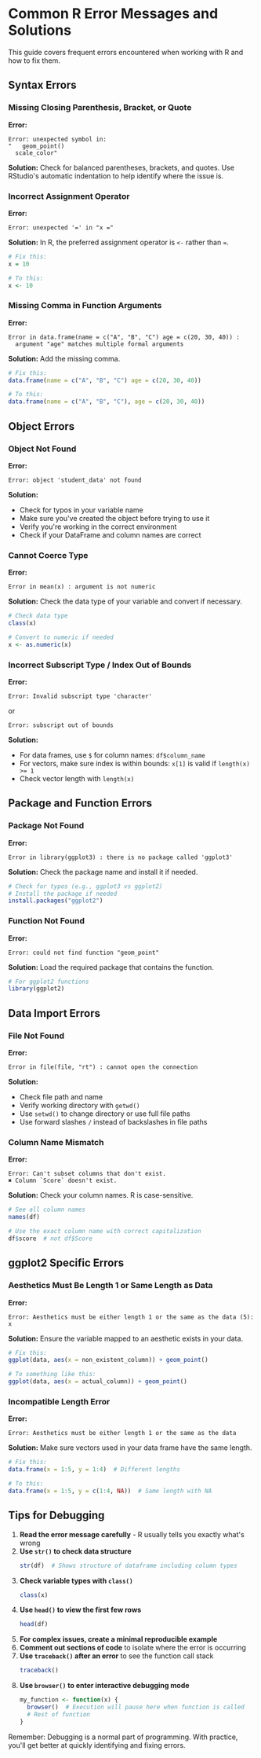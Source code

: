 # Common R Error Messages and Solutions

This guide covers frequent errors encountered when working with R and how to fix them.

## Syntax Errors

### Missing Closing Parenthesis, Bracket, or Quote

**Error:**
```
Error: unexpected symbol in:
"   geom_point()
  scale_color"
```

**Solution:**
Check for balanced parentheses, brackets, and quotes. Use RStudio's automatic indentation to help identify where the issue is.

### Incorrect Assignment Operator

**Error:**
```
Error: unexpected '=' in "x ="
```

**Solution:**
In R, the preferred assignment operator is `<-` rather than `=`.
```r
# Fix this:
x = 10

# To this:
x <- 10
```

### Missing Comma in Function Arguments

**Error:**
```
Error in data.frame(name = c("A", "B", "C") age = c(20, 30, 40)) : 
  argument "age" matches multiple formal arguments
```

**Solution:**
Add the missing comma.
```r
# Fix this:
data.frame(name = c("A", "B", "C") age = c(20, 30, 40))

# To this:
data.frame(name = c("A", "B", "C"), age = c(20, 30, 40))
```

## Object Errors

### Object Not Found

**Error:**
```
Error: object 'student_data' not found
```

**Solution:**
- Check for typos in your variable name
- Make sure you've created the object before trying to use it
- Verify you're working in the correct environment
- Check if your DataFrame and column names are correct

### Cannot Coerce Type

**Error:**
```
Error in mean(x) : argument is not numeric
```

**Solution:**
Check the data type of your variable and convert if necessary.
```r
# Check data type
class(x)

# Convert to numeric if needed
x <- as.numeric(x)
```

### Incorrect Subscript Type / Index Out of Bounds

**Error:**
```
Error: Invalid subscript type 'character'
```
or
```
Error: subscript out of bounds
```

**Solution:**
- For data frames, use `$` for column names: `df$column_name`
- For vectors, make sure index is within bounds: `x[1]` is valid if `length(x) >= 1`
- Check vector length with `length(x)`

## Package and Function Errors

### Package Not Found

**Error:**
```
Error in library(ggplot3) : there is no package called 'ggplot3'
```

**Solution:**
Check the package name and install it if needed.
```r
# Check for typos (e.g., ggplot3 vs ggplot2)
# Install the package if needed
install.packages("ggplot2")
```

### Function Not Found

**Error:**
```
Error: could not find function "geom_point"
```

**Solution:**
Load the required package that contains the function.
```r
# For ggplot2 functions
library(ggplot2)
```

## Data Import Errors

### File Not Found

**Error:**
```
Error in file(file, "rt") : cannot open the connection
```

**Solution:**
- Check file path and name
- Verify working directory with `getwd()`
- Use `setwd()` to change directory or use full file paths
- Use forward slashes `/` instead of backslashes in file paths

### Column Name Mismatch

**Error:**
```
Error: Can't subset columns that don't exist.
✖ Column `Score` doesn't exist.
```

**Solution:**
Check your column names. R is case-sensitive.
```r
# See all column names
names(df)

# Use the exact column name with correct capitalization
df$score  # not df$Score
```

## ggplot2 Specific Errors

### Aesthetics Must Be Length 1 or Same Length as Data

**Error:**
```
Error: Aesthetics must be either length 1 or the same as the data (5): x
```

**Solution:**
Ensure the variable mapped to an aesthetic exists in your data.
```r
# Fix this:
ggplot(data, aes(x = non_existent_column)) + geom_point()

# To something like this:
ggplot(data, aes(x = actual_column)) + geom_point()
```

### Incompatible Length Error

**Error:**
```
Error: Aesthetics must be either length 1 or the same as the data
```

**Solution:**
Make sure vectors used in your data frame have the same length.
```r
# Fix this:
data.frame(x = 1:5, y = 1:4)  # Different lengths

# To this:
data.frame(x = 1:5, y = c(1:4, NA))  # Same length with NA
```

## Tips for Debugging

1. **Read the error message carefully** - R usually tells you exactly what's wrong
2. **Use `str()` to check data structure**
   ```r
   str(df)  # Shows structure of dataframe including column types
   ```
3. **Check variable types with `class()`**
   ```r
   class(x)
   ```
4. **Use `head()` to view the first few rows**
   ```r
   head(df)
   ```
5. **For complex issues, create a minimal reproducible example**
6. **Comment out sections of code** to isolate where the error is occurring
7. **Use `traceback()` after an error** to see the function call stack
   ```r
   traceback()
   ```
8. **Use `browser()` to enter interactive debugging mode**
   ```r
   my_function <- function(x) {
     browser()  # Execution will pause here when function is called
     # Rest of function
   }
   ```

Remember: Debugging is a normal part of programming. With practice, you'll get better at quickly identifying and fixing errors.
